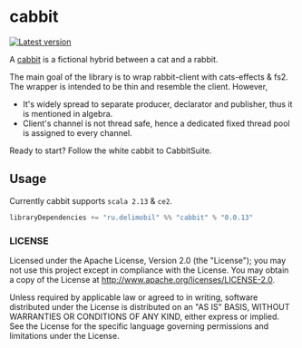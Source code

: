 cabbit
=============

[![Latest version](https://img.shields.io/badge/cabbit-0.0.13-orange.svg)](https://github.com/delimobil/cabbit)

A [cabbit] is a fictional hybrid between a cat and a rabbit.

The main goal of the library is to wrap rabbit-client with cats-effects & fs2. The wrapper is intended to be thin and resemble the client. However,
- It's widely spread to separate producer, declarator and publisher, thus it is mentioned in algebra.
- Client's channel is not thread safe, hence a dedicated fixed thread pool is assigned to every channel.

Ready to start? Follow the white cabbit to CabbitSuite.

[cabbit]: https://en.wikipedia.org/wiki/Cabbit

## Usage

Currently cabbit supports `scala 2.13` & `ce2`. 
```sbt
libraryDependencies += "ru.delimobil" %% "cabbit" % "0.0.13"
```

### LICENSE ###
Licensed under the Apache License, Version 2.0 (the "License"); you may not use this project except in compliance with the License. You may obtain a copy of the License at http://www.apache.org/licenses/LICENSE-2.0.

Unless required by applicable law or agreed to in writing, software distributed under the License is distributed on an "AS IS" BASIS, WITHOUT WARRANTIES OR CONDITIONS OF ANY KIND, either express or implied. See the License for the specific language governing permissions and limitations under the License.
